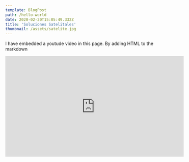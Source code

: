 ```yaml
---
template: BlogPost
path: /hello-world
date: 2020-02-20T15:05:49.332Z
title: 'Soluciones Satelitales'
thumbnail: /assets/satelite.jpg
---
```


I have embedded a youtude video in this page. By adding HTML to the markdown

<iframe width="560" height="315" src="https://www.youtube.com/embed/ZZY-Ytrw2co" frameborder="0" allow="accelerometer; autoplay; encrypted-media; gyroscope; picture-in-picture" allowfullscreen></iframe>
